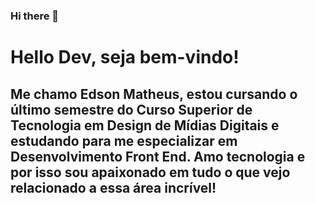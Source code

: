### Hi there 👋

<!--
**Edsano/Edsano** is a ✨ _special_ ✨ repository because its `README.md` (this file) appears on your GitHub profile.

Here are some ideas to get you started:

- 🔭 I’m currently working on ...
- 🌱 I’m currently learning ...
- 👯 I’m looking to collaborate on ...
- 🤔 I’m looking for help with ...
- 💬 Ask me about ...
- 📫 How to reach me: ...
- 😄 Pronouns: ...
- ⚡ Fun fact: ...
-->
# Hello Dev, seja bem-vindo! 
## Me chamo Edson Matheus, estou cursando o último semestre do Curso Superior de Tecnologia em Design de Mídias Digitais e estudando para me especializar em Desenvolvimento Front End. Amo tecnologia e por isso sou apaixonado em tudo o que vejo relacionado a essa área incrível!

